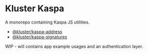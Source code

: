 # Kluster Kaspa

A monorepo containing Kaspa JS utilities.

- [@kluster/kaspa-address](./packages/address/README.md)
- [@kluster/kaspa-signatures](./packages/signatures/README.md)

WIP - will contains app example usages and an authentication layer.
